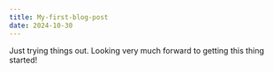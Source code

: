 ```yaml
---
title: My-first-blog-post
date: 2024-10-30
---
```


Just trying things out. Looking very much forward to getting this thing started!
